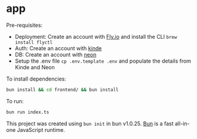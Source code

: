 # app

Pre-requisites:

- Deployment: Create an account with [Fly.io](https://fly.io/) and install the CLI `brew install flyctl`
- Auth: Create an account with [kinde](https://kinde.com/)
- DB: Create an account with [neon](https://neon.tech/)
- Setup the .env file `cp .env.template .env` and populate the details from Kinde and Neon

To install dependencies:

```bash
bun install && cd frontend/ && bun install
```

To run:

```bash
bun run index.ts
```

This project was created using `bun init` in bun v1.0.25. [Bun](https://bun.sh) is a fast all-in-one JavaScript runtime.
